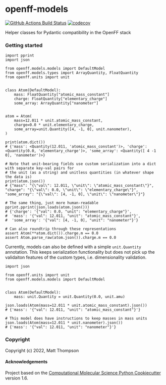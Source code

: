 openff-models
==============================
[//]: # (Badges)
[![GitHub Actions Build Status](https://github.com/mattwthompson/openff-models/workflows/ci/badge.svg)](https://github.com/mattwthompson/openff-models/actions?query=workflow%3Aci)
[![codecov](https://codecov.io/gh/mattwthompson/openff-models/branch/main/graph/badge.svg)](https://codecov.io/gh/mattwthompson/openff-models/branch/main)


Helper classes for Pydantic compatibility in the OpenFF stack

### Getting started

```python3
import pprint
import json

from openff.models.models import DefaultModel
from openff.models.types import ArrayQuantity, FloatQuantity
from openff.units import unit


class Atom(DefaultModel):
    mass: FloatQuantity["atomic_mass_constant"]
    charge: FloatQuantity["elementary_charge"]
    some_array: ArrayQuantity["nanometer"]


atom = Atom(
    mass=12.011 * unit.atomic_mass_constant,
    charge=0.0 * unit.elementary_charge,
    some_array=unit.Quantity([4, -1, 0], unit.nanometer),
)

print(atom.dict())
# {'mass': <Quantity(12.011, 'atomic_mass_constant')>, 'charge': <Quantity(0.0, 'elementary_charge')>, 'some_array': <Quantity([ 4 -1  0], 'nanometer')>}

# Note that unit-bearing fields use custom serialization into a dict with separate key-val pairs for
# the unit (as a string) and unitless quantities (in whatever shape the data is)
print(atom.json())
# {"mass": "{\"val\": 12.011, \"unit\": \"atomic_mass_constant\"}", "charge": "{\"val\": 0.0, \"unit\": \"elementary_charge\"}", "some_array": "{\"val\": [4, -1, 0], \"unit\": \"nanometer\"}"}

# The same thing, just more human-readable
pprint.pprint(json.loads(atom.json()))
# {'charge': '{"val": 0.0, "unit": "elementary_charge"}',
#  'mass': '{"val": 12.011, "unit": "atomic_mass_constant"}',
#  'some_array': '{"val": [4, -1, 0], "unit": "nanometer"}'}

# Can also roundtrip through these representations
assert Atom(**atom.dict()).charge.m == 0.0
assert Atom.parse_raw(atom.json()).charge.m == 0.0
```

Currently, models can also be defined with a simple `unit.Quantity` annotation. This keeps serialization functionality but does not pick up the validaiton features of the custom types, i.e. dimensionality validation.

```python3
import json

from openff.units import unit
from openff.models.models import DefaultModel


class Atom(DefaultModel):
    mass: unit.Quantity = unit.Quantity(0.0, unit.amu)

json.loads(Atom(mass=12.011 * unit.atomic_mass_constant).json())
# {'mass': '{"val": 12.011, "unit": "atomic_mass_constant"}'}

# This model does have instructions to keep masses in mass units
json.loads(Atom(mass=12.011 * unit.nanometer).json())
# {'mass': '{"val": 12.011, "unit": "nanometer"}'}
```

### Copyright

Copyright (c) 2022, Matt Thompson


#### Acknowledgements

Project based on the
[Computational Molecular Science Python Cookiecutter](https://github.com/molssi/cookiecutter-cms) version 1.6.
